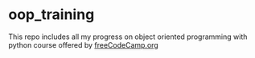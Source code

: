 # oop_training
This repo includes all my progress on object oriented programming with python course offered by [freeCodeCamp.org](https://www.youtube.com/watch?v=Ej_02ICOIgs)

